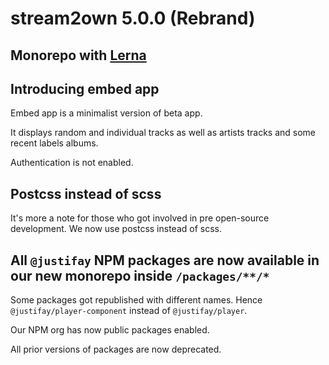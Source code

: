 # stream2own 5.0.0 (Rebrand)

## Monorepo with [Lerna](https://lernajs.io/)

## Introducing embed app

Embed app is a minimalist version of beta app.

It displays random and individual tracks as well as artists tracks and some recent labels albums.

Authentication is not enabled.

## Postcss instead of scss

It's more a note for those who got involved in pre open-source development. We now use postcss instead of scss.

## All `@justifay` NPM packages are now available in our new monorepo inside `/packages/**/*`

Some packages got republished with different names. Hence `@justifay/player-component` instead of `@justifay/player`.

Our NPM org has now public packages enabled.

All prior versions of packages are now deprecated.
